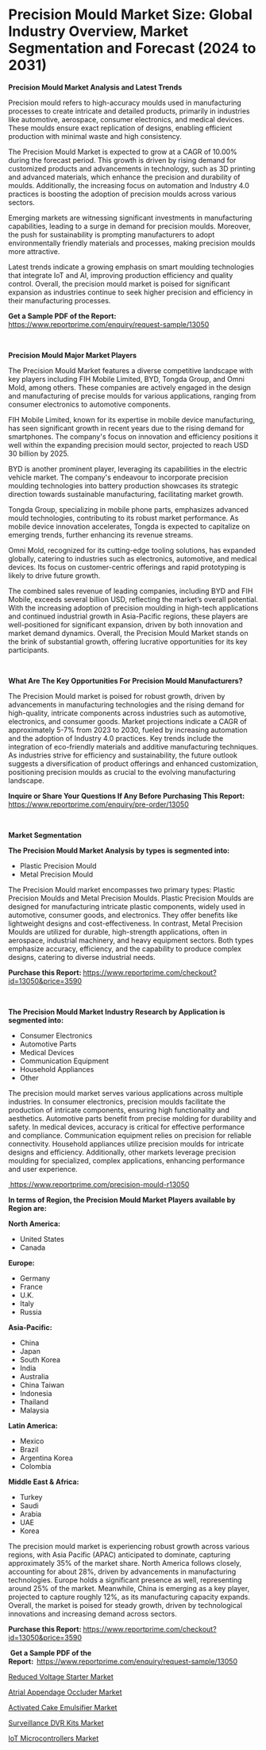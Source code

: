 <p><h1>Precision Mould Market Size: Global Industry Overview, Market Segmentation and Forecast (2024 to 2031)</h1></p><p><strong>Precision Mould Market Analysis and Latest Trends</strong></p>
<p><p>Precision mould refers to high-accuracy moulds used in manufacturing processes to create intricate and detailed products, primarily in industries like automotive, aerospace, consumer electronics, and medical devices. These moulds ensure exact replication of designs, enabling efficient production with minimal waste and high consistency.</p><p>The Precision Mould Market is expected to grow at a CAGR of 10.00% during the forecast period. This growth is driven by rising demand for customized products and advancements in technology, such as 3D printing and advanced materials, which enhance the precision and durability of moulds. Additionally, the increasing focus on automation and Industry 4.0 practices is boosting the adoption of precision moulds across various sectors.</p><p>Emerging markets are witnessing significant investments in manufacturing capabilities, leading to a surge in demand for precision moulds. Moreover, the push for sustainability is prompting manufacturers to adopt environmentally friendly materials and processes, making precision moulds more attractive.</p><p>Latest trends indicate a growing emphasis on smart moulding technologies that integrate IoT and AI, improving production efficiency and quality control. Overall, the precision mould market is poised for significant expansion as industries continue to seek higher precision and efficiency in their manufacturing processes.</p></p>
<p><strong>Get a Sample PDF of the Report:&nbsp;</strong> <a href="https://www.reportprime.com/enquiry/request-sample/13050">https://www.reportprime.com/enquiry/request-sample/13050</a></p>
<p>&nbsp;</p>
<p><strong>Precision Mould Major Market Players</strong></p>
<p><p>The Precision Mould Market features a diverse competitive landscape with key players including FIH Mobile Limited, BYD, Tongda Group, and Omni Mold, among others. These companies are actively engaged in the design and manufacturing of precise moulds for various applications, ranging from consumer electronics to automotive components.</p><p>FIH Mobile Limited, known for its expertise in mobile device manufacturing, has seen significant growth in recent years due to the rising demand for smartphones. The company's focus on innovation and efficiency positions it well within the expanding precision mould sector, projected to reach USD 30 billion by 2025.</p><p>BYD is another prominent player, leveraging its capabilities in the electric vehicle market. The company's endeavour to incorporate precision moulding technologies into battery production showcases its strategic direction towards sustainable manufacturing, facilitating market growth.</p><p>Tongda Group, specializing in mobile phone parts, emphasizes advanced mould technologies, contributing to its robust market performance. As mobile device innovation accelerates, Tongda is expected to capitalize on emerging trends, further enhancing its revenue streams.</p><p>Omni Mold, recognized for its cutting-edge tooling solutions, has expanded globally, catering to industries such as electronics, automotive, and medical devices. Its focus on customer-centric offerings and rapid prototyping is likely to drive future growth.</p><p>The combined sales revenue of leading companies, including BYD and FIH Mobile, exceeds several billion USD, reflecting the market’s overall potential. With the increasing adoption of precision moulding in high-tech applications and continued industrial growth in Asia-Pacific regions, these players are well-positioned for significant expansion, driven by both innovation and market demand dynamics. Overall, the Precision Mould Market stands on the brink of substantial growth, offering lucrative opportunities for its key participants.</p></p>
<p>&nbsp;</p>
<p><strong>What Are The Key Opportunities For Precision Mould Manufacturers?</strong></p>
<p><p>The Precision Mould market is poised for robust growth, driven by advancements in manufacturing technologies and the rising demand for high-quality, intricate components across industries such as automotive, electronics, and consumer goods. Market projections indicate a CAGR of approximately 5-7% from 2023 to 2030, fueled by increasing automation and the adoption of Industry 4.0 practices. Key trends include the integration of eco-friendly materials and additive manufacturing techniques. As industries strive for efficiency and sustainability, the future outlook suggests a diversification of product offerings and enhanced customization, positioning precision moulds as crucial to the evolving manufacturing landscape.</p></p>
<p><strong>Inquire or Share Your Questions If Any Before Purchasing This Report:</strong> <a href="https://www.reportprime.com/enquiry/pre-order/13050">https://www.reportprime.com/enquiry/pre-order/13050</a></p>
<p>&nbsp;</p>
<p><strong>Market Segmentation</strong></p>
<p><strong>The Precision Mould Market Analysis by types is segmented into:</strong></p>
<p><ul><li>Plastic Precision Mould</li><li>Metal Precision Mould</li></ul></p>
<p><p>The Precision Mould market encompasses two primary types: Plastic Precision Moulds and Metal Precision Moulds. Plastic Precision Moulds are designed for manufacturing intricate plastic components, widely used in automotive, consumer goods, and electronics. They offer benefits like lightweight designs and cost-effectiveness. In contrast, Metal Precision Moulds are utilized for durable, high-strength applications, often in aerospace, industrial machinery, and heavy equipment sectors. Both types emphasize accuracy, efficiency, and the capability to produce complex designs, catering to diverse industrial needs.</p></p>
<p><strong>Purchase this Report:&nbsp;</strong><a href="https://www.reportprime.com/checkout?id=13050&price=3590">https://www.reportprime.com/checkout?id=13050&price=3590</a></p>
<p>&nbsp;</p>
<p><strong>The Precision Mould Market Industry Research by Application is segmented into:</strong></p>
<p><ul><li>Consumer Electronics</li><li>Automotive Parts</li><li>Medical Devices</li><li>Communication Equipment</li><li>Household Appliances</li><li>Other</li></ul></p>
<p><p>The precision mould market serves various applications across multiple industries. In consumer electronics, precision moulds facilitate the production of intricate components, ensuring high functionality and aesthetics. Automotive parts benefit from precise molding for durability and safety. In medical devices, accuracy is critical for effective performance and compliance. Communication equipment relies on precision for reliable connectivity. Household appliances utilize precision moulds for intricate designs and efficiency. Additionally, other markets leverage precision moulding for specialized, complex applications, enhancing performance and user experience.</p></p>
<p><a href="https://www.reportprime.com/precision-mould-r13050">&nbsp;https://www.reportprime.com/precision-mould-r13050</a></p>
<p><strong>In terms of Region, the Precision Mould Market Players available by Region are:</strong></p>
<p>
    <p> <strong> North America: </strong>
        <ul>
            <li>United States</li>
            <li>Canada</li>
        </ul>
        </p> 
    <p> <strong> Europe: </strong>
        <ul>
            <li>Germany</li>
            <li>France</li>
            <li>U.K.</li>
            <li>Italy</li>
            <li>Russia</li>
        </ul>
        </p> 
    <p> <strong> Asia-Pacific: </strong>
        <ul>
            <li>China</li>
            <li>Japan</li>
            <li>South Korea</li>
            <li>India</li>
            <li>Australia</li>
            <li>China Taiwan</li>
            <li>Indonesia</li>
            <li>Thailand</li>
            <li>Malaysia</li>
        </ul>
        </p> 
    <p> <strong> Latin America: </strong>
        <ul>
            <li>Mexico</li>
            <li>Brazil</li>
            <li>Argentina Korea</li>
            <li>Colombia</li>
        </ul>
        </p> 
    <p> <strong> Middle East & Africa: </strong>
        <ul>
            <li>Turkey</li>
            <li>Saudi</li>
            <li>Arabia</li>
            <li>UAE</li>
            <li>Korea</li>
        </ul>
    </p>
    </p>
<p><p>The precision mould market is experiencing robust growth across various regions, with Asia Pacific (APAC) anticipated to dominate, capturing approximately 35% of the market share. North America follows closely, accounting for about 28%, driven by advancements in manufacturing technologies. Europe holds a significant presence as well, representing around 25% of the market. Meanwhile, China is emerging as a key player, projected to capture roughly 12%, as its manufacturing capacity expands. Overall, the market is poised for steady growth, driven by technological innovations and increasing demand across sectors.</p></p>
<p><strong>Purchase this Report: </strong><a href="https://www.reportprime.com/checkout?id=13050&price=3590">https://www.reportprime.com/checkout?id=13050&price=3590</a></p>
<p>&nbsp;<strong>Get a Sample PDF of the Report:&nbsp;&nbsp;</strong><a href="https://www.reportprime.com/enquiry/request-sample/13050">https://www.reportprime.com/enquiry/request-sample/13050</a></p>
<p><strong></strong></p>
<p><p><a href="https://medium.com/@amyjacobi/global-reduced-voltage-starter-market-trends-insights-into-growth-opportunities-and-challenges-038c4e851082">Reduced Voltage Starter Market</a></p><p><a href="https://www.linkedin.com/pulse/atrial-appendage-occluder-market-trends-regional-insights-f9zhe?trackingId=Iys9J4LkScuASuPv%2BJgO7g%3D%3D">Atrial Appendage Occluder Market</a></p><p><a href="https://issuu.com/reportprime-2/docs/activated-cake-emulsifier-market-si_6c1bd72b321e2c">Activated Cake Emulsifier Market</a></p><p><a href="https://www.linkedin.com/pulse/booming-surveillance-dvr-kits-market-sector-analysis-growth-snoif?trackingId=hFWZ971rSGmTa1QS%2BJFYxw%3D%3D">Surveillance DVR Kits Market</a></p><p><a href="https://medium.com/@teguhbavarian07_99894/what-is-influencing-the-future-of-iot-microcontrollers-65dbdbda9527">IoT Microcontrollers Market</a></p></p>